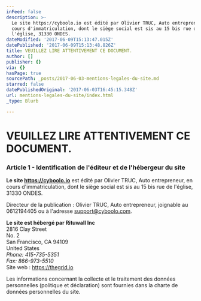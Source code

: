 ```yaml
---
inFeed: false
description: >-
  Le site https://cyboolo.io est édité par Olivier TRUC, Auto entrepreneur, en
  cours d'immatriculation, dont le siège social est sis au 15 bis rue de
  l'église, 31330 ONDES.
dateModified: '2017-06-09T15:13:47.015Z'
datePublished: '2017-06-09T15:13:48.826Z'
title: VEUILLEZ LIRE ATTENTIVEMENT CE DOCUMENT.
author: []
publisher: {}
via: {}
hasPage: true
sourcePath: _posts/2017-06-03-mentions-legales-du-site.md
starred: false
datePublishedOriginal: '2017-06-03T16:45:15.348Z'
url: mentions-legales-du-site/index.html
_type: Blurb

---
```

# **VEUILLEZ LIRE ATTENTIVEMENT CE DOCUMENT.**

### Article 1 - Identification de l'éditeur et de l'hébergeur du site

**Le site https://cyboolo.io** est édité par Olivier TRUC, Auto entrepreneur, en cours d'immatriculation, dont le siège social est sis au 15 bis rue de l'église, 31330 ONDES.

Directeur de la publication : Olivier TRUC, Auto entrepreneur, joignable au 0612194405 ou à l'adresse support@cyboolo.com.

**Le site est hébergé par Rituwall Inc**  
2816 Clay Street  
No. 2  
San Francisco, CA 94109  
United States  
_Phone: 415-735-5351  
Fax: 866-973-5510_  
Site web : https://thegrid.io

Les informations concernant la collecte et le traitement des données personnelles (politique et déclaration) sont fournies dans la charte de données personnelles du site.